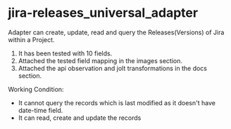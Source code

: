 # jira-releases_universal_adapter
 Adapter can create, update, read and query the Releases(Versions) of Jira within a Project.

1) It has been tested with 10 fields.
2) Attached the tested field mapping in the images section.
3) Attached the api observation and jolt transformations in the docs section.

Working Condition:
- It cannot query the records which is last modified as it doesn't have date-time field.
- It can read, create and update the records